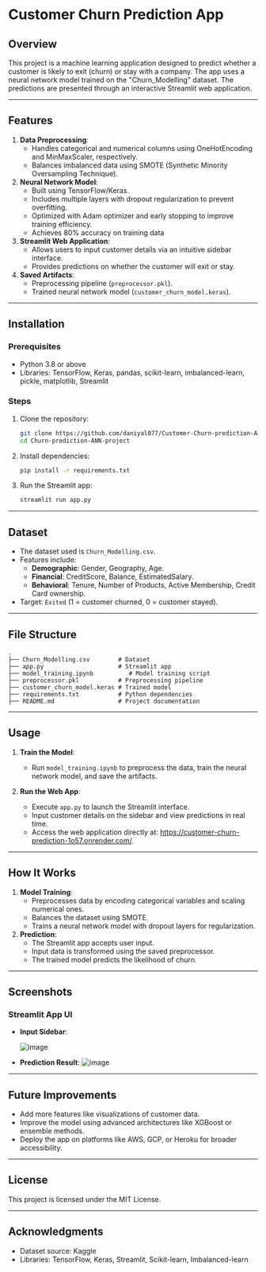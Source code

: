 # Customer Churn Prediction App

## Overview
This project is a machine learning application designed to predict whether a customer is likely to exit (churn) or stay with a company. The app uses a neural network model trained on the "Churn_Modelling" dataset. The predictions are presented through an interactive Streamlit web application.

---

## Features
1. **Data Preprocessing**:
   - Handles categorical and numerical columns using OneHotEncoding and MinMaxScaler, respectively.
   - Balances imbalanced data using SMOTE (Synthetic Minority Oversampling Technique).
2. **Neural Network Model**:
   - Built using TensorFlow/Keras.
   - Includes multiple layers with dropout regularization to prevent overfitting.
   - Optimized with Adam optimizer and early stopping to improve training efficiency.
   - Achieves 80% accuracy on training data
3. **Streamlit Web Application**:
   - Allows users to input customer details via an intuitive sidebar interface.
   - Provides predictions on whether the customer will exit or stay.
4. **Saved Artifacts**:
   - Preprocessing pipeline (`preprocessor.pkl`).
   - Trained neural network model (`customer_churn_model.keras`).

---

## Installation
### Prerequisites
- Python 3.8 or above
- Libraries: TensorFlow, Keras, pandas, scikit-learn, imbalanced-learn, pickle, matplotlib, Streamlit

### Steps
1. Clone the repository:
   ```bash
   git clone https://github.com/daniyal077/Customer-Churn-prediction-ANN-project-.git
   cd Churn-prediction-ANN-project
   ```
2. Install dependencies:
   ```bash
   pip install -r requirements.txt
   ```
3. Run the Streamlit app:
   ```bash
   streamlit run app.py
   ```

---

## Dataset
- The dataset used is `Churn_Modelling.csv`.
- Features include:
  - **Demographic**: Gender, Geography, Age.
  - **Financial**: CreditScore, Balance, EstimatedSalary.
  - **Behavioral**: Tenure, Number of Products, Active Membership, Credit Card ownership.
- Target: `Exited` (1 = customer churned, 0 = customer stayed).

---

## File Structure
```
.
├── Churn_Modelling.csv        # Dataset
├── app.py                     # Streamlit app
├── model_training.ipynb          # Model training script
├── preprocessor.pkl           # Preprocessing pipeline
├── customer_churn_model.keras # Trained model
├── requirements.txt           # Python dependencies
├── README.md                  # Project documentation
```

---

## Usage
1. **Train the Model**:
   - Run `model_training.ipynb` to preprocess the data, train the neural network model, and save the artifacts.
     
2. **Run the Web App**:
   - Execute `app.py` to launch the Streamlit interface.
   - Input customer details on the sidebar and view predictions in real time.
   - Access the web application directly at: https://customer-churn-prediction-1o57.onrender.com/.
  


---

## How It Works
1. **Model Training**:
   - Preprocesses data by encoding categorical variables and scaling numerical ones.
   - Balances the dataset using SMOTE.
   - Trains a neural network model with dropout layers for regularization.
2. **Prediction**:
   - The Streamlit app accepts user input.
   - Input data is transformed using the saved preprocessor.
   - The trained model predicts the likelihood of churn.

---


## Screenshots
### Streamlit App UI
- **Input Sidebar**:
  
  ![image](https://github.com/user-attachments/assets/d0eb0ed0-0d6f-420f-9528-566335343dbd)
- **Prediction Result**:
  ![image](https://github.com/user-attachments/assets/015e7157-6bf1-49e6-bfbb-a5b72e275238)


---

## Future Improvements
- Add more features like visualizations of customer data.
- Improve the model using advanced architectures like XGBoost or ensemble methods.
- Deploy the app on platforms like AWS, GCP, or Heroku for broader accessibility.

---


## License
This project is licensed under the MIT License.

---

## Acknowledgments
- Dataset source: Kaggle
- Libraries: TensorFlow, Keras, Streamlit, Scikit-learn, Imbalanced-learn

